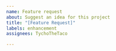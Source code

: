 ```yaml
---
name: Feature request
about: Suggest an idea for this project
title: "[Feature Request]"
labels: enhancement
assignees: TychoTheTaco

---
```




